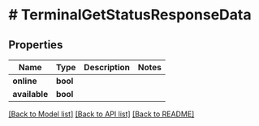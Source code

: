 # # TerminalGetStatusResponseData

## Properties

Name | Type | Description | Notes
------------ | ------------- | ------------- | -------------
**online** | **bool** |  |
**available** | **bool** |  |

[[Back to Model list]](../../README.md#models) [[Back to API list]](../../README.md#endpoints) [[Back to README]](../../README.md)
